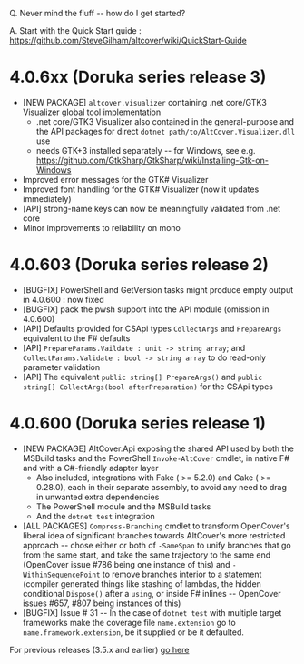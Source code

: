 Q. Never mind the fluff -- how do I get started?

A. Start with the Quick Start guide : https://github.com/SteveGilham/altcover/wiki/QuickStart-Guide

# 4.0.6xx (Doruka series release 3)
* [NEW PACKAGE] `altcover.visualizer` containing .net core/GTK3 Visualizer global tool implementation
  * .net core/GTK3 Visualizer also contained in the general-purpose and the API packages for direct `dotnet path/to/AltCover.Visualizer.dll` use
  * needs GTK+3 installed separately -- for Windows, see e.g. https://github.com/GtkSharp/GtkSharp/wiki/Installing-Gtk-on-Windows
* Improved error messages for the GTK# Visualizer
* Improved font handling for the GTK# Visualizer (now it updates immediately)
* [API] strong-name keys can now be meaningfully validated from .net core
* Minor improvements to reliability on mono

# 4.0.603 (Doruka series release 2)
* [BUGFIX] PowerShell and GetVersion tasks might produce empty output in 4.0.600 : now fixed
* [BUGFIX] pack the pwsh support into the API module (omission in 4.0.600)
* [API] Defaults provided for CSApi types `CollectArgs` and `PrepareArgs` equivalent to the F# defaults
* [API] `PrepareParams.Vaildate : unit -> string array`; and `CollectParams.Validate : bool -> string array` to do read-only parameter validation
* [API] The equivalent `public string[] PrepareArgs()` and `public string[] CollectArgs(bool afterPreparation)` for the CSApi types

# 4.0.600 (Doruka series release 1)
* [NEW PACKAGE] AltCover.Api exposing the shared API used by both the MSBuild tasks and the PowerShell `Invoke-AltCover` cmdlet, in native F# and with a C#-friendly adapter layer
  * Also included, integrations with Fake ( >= 5.2.0) and Cake ( >= 0.28.0), each in their separate assembly, to avoid any need to drag in unwanted extra dependencies
  * The PowerShell module and the MSBuild tasks
  * And the `dotnet test` integration
* [ALL PACKAGES] `Compress-Branching` cmdlet to transform OpenCover's liberal idea of significant branches towards AltCover's more restricted approach -- chose either or both of `-SameSpan` to unify branches that go from the same start, and take the same trajectory to the same end (OpenCover issue #786 being one instance of this) and `-WithinSequencePoint` to remove branches interior to a statement (compiler generated things like stashing of lambdas, the hidden conditional `Dispose()` after a `using`, or inside F# inlines -- OpenCover issues #657, #807 being instances of this)
* [BUGFIX] Issue # 31 -- In the case of `dotnet test` with multiple target frameworks make the coverage file `name.extension` go to `name.framework.extension`, be it supplied or be it defaulted.

For previous releases (3.5.x and earlier) [go here](https://github.com/SteveGilham/altcover/blob/master/ReleaseNotes%20-%20Previously.md)